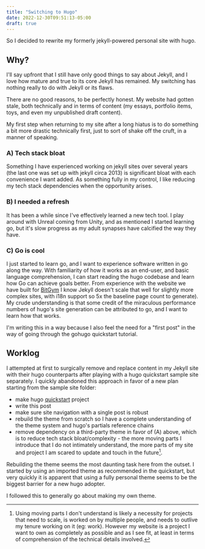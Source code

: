 ```yaml
---
title: "Switching to Hugo"
date: 2022-12-30T09:51:13-05:00
draft: true
---
```


So I decided to rewrite my formerly jekyll-powered personal site with hugo.

## Why?
I'll say upfront that I still have only good things to say about Jekyll, and I love how mature and true to its core Jekyll has remained. My switching has nothing really to do with Jekyll or its flaws.

There are no good reasons, to be perfectly honest. My website had gotten stale, both technically and in terms of content (my essays, portfolio items, toys, and even my unpublished draft content).

My first step when returning to my site after a long hiatus is to do something a bit more drastic technically first, just to sort of shake off the cruft, in a manner of speaking.

### A) Tech stack bloat
Something I have experienced working on jekyll sites over several years (the last one was set up with jekyll circa 2013) is significant bloat with each convenience I want added. As something fully in my control, I like reducing my tech stack dependencies when the opportunity arises.

### B) I needed a refresh
It has been a while since I've effectively learned a new tech tool. I play around with Unreal coming from Unity, and as mentioned I started learning go, but it's slow progress as my adult synapses have calcified the way they have.

### C) Go is cool
I just started to learn go, and I want to experience software written in go along the way. With familiarity of how it works as an end-user, and basic language comprehension, I can start reading the hugo codebase and learn how Go can achieve goals better. From experience with the website we have built for [BitGym](www.bitgym.com) I know Jekyll doesn't scale that well for slightly more complex sites, with i18n support so 5x the baseline page count to generate). My crude understanding is that some credit of the miraculous performance numbers of hugo's site generation can be attributed to go, and I want to learn how that works.

I'm writing this in a way because I also feel the need for a "first post" in the way of going through the gohugo quickstart tutorial.

## Worklog
I attempted at first to surgically remove and replace content in my Jekyll site with their hugo counterparts after playing with a hugo quickstart sample site separately. I quickly abandoned this approach in favor of a new plan starting from the sample site folder:
 - make hugo [quickstart](https://gohugo.io/getting-started/quick-start/) project
 - write this post
 - make sure site navigation with a single post is robust
 - rebuild the theme from scratch so I have a complete understanding of the theme system and hugo's partials reference chains
 - remove dependency on a third-party theme in favor of (A) above, which is to reduce tech stack bloat/complexity - the more moving parts I introduce that I do not intimately understand, the more parts of my site and project I am scared to update and touch in the future[^parts].

Rebuilding the theme seems the most daunting task here from the outset. I started by using an imported theme as recommended in the quickstart, but very quickly it is apparent that using a fully personal theme seems to be the biggest barrier for a new hugo adopter.

I followed this to generally go about making my own theme.

[^parts]: Using moving parts I don't understand is likely a necessity for projects that need to scale, is worked on by multiple people, and needs to outlive my tenure working on it (eg: work). However my website is a project I want to own as completely as possible and as I see fit, at least in terms of comprehension of the technical details involved.